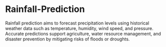 # Rainfall-Prediction
Rainfall prediction aims to forecast precipitation levels using historical weather data such as temperature, humidity, wind speed, and pressure. Accurate predictions support agriculture, water resource management, and disaster prevention by mitigating risks of floods or droughts.
